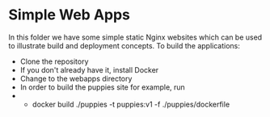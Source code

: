 # Simple Web Apps
In this folder we have some simple static Nginx websites which can be used to illustrate build and deployment concepts.
To build the applications:
* Clone the repository
* If you don't already have it, install Docker
* Change to the webapps directory
* In order to build the puppies site for example, run
* * docker build ./puppies -t puppies:v1 -f ./puppies/dockerfile
